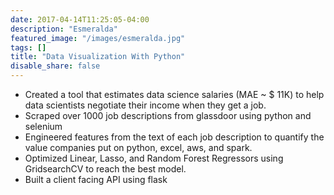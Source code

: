 ```yaml
---
date: 2017-04-14T11:25:05-04:00
description: "Esmeralda"
featured_image: "/images/esmeralda.jpg"
tags: []
title: "Data Visualization With Python"
disable_share: false
---
```

* Created a tool that estimates data science salaries (MAE ~ $ 11K) to help data scientists negotiate their income when they get a job.
* Scraped over 1000 job descriptions from glassdoor using python and selenium
* Engineered features from the text of each job description to quantify the value companies put on python, excel, aws, and spark.
* Optimized Linear, Lasso, and Random Forest Regressors using GridsearchCV to reach the best model.
* Built a client facing API using flask